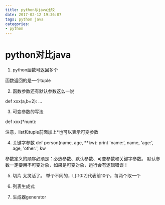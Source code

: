 ```yaml
---
title: python与java比较
date: 2017-02-12 19:36:07
tags: python java
categories:
- python
---
```

# python对比java


1. python函数可返回多个

函数返回的是一个tuple


2. 函数参数还有默认参数这么一说

def xxx(a,b=2):
    ...

3. 可变参数的写法

def xxx(*num):

注意，list和tuple前面加上*也可以表示可变参数

<!-- more -->

4. 关键字参数
def person(name, age, **kw):
    print 'name:', name, 'age:', age, 'other:', kw

参数定义的顺序必须是：必选参数、默认参数、可变参数和关键字参数。
默认参数一定要用不可变对象，如果是可变对象，运行会有逻辑错误！

5. 切片
太灵活了。
举个不同的，L[:10:2]代表前10个，每两个取一个

6. 列表生成式

7. 生成器generator
